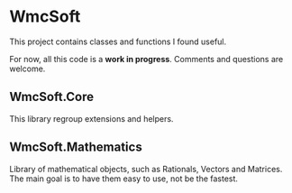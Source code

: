 # WmcSoft
This project contains classes and functions I found useful.

For now, all this code is a **work in progress**. Comments and questions are welcome.

## WmcSoft.Core
This library regroup extensions and helpers.

## WmcSoft.Mathematics
Library of mathematical objects, such as Rationals, Vectors and Matrices. The main goal is to have them easy to use, not be the fastest. 
